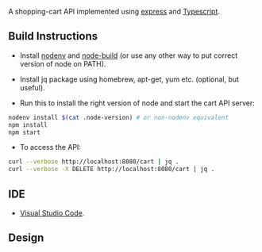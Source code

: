 A shopping-cart API implemented using [express](https://expressjs.com/) and [Typescript](https://www.typescriptlang.org/).

## Build Instructions

* Install [nodenv](https://github.com/nodenv/nodenv#installation) and [node-build](https://github.com/nodenv/node-build#installation) (or use any other way to put correct version of node on PATH).

* Install jq package using homebrew, apt-get, yum etc. (optional, but useful).

* Run this to install the right version of node and start the cart API server:

```sh
nodenv install $(cat .node-version) # or non-nodenv equivalent
npm install
npm start
```

* To access the API:

```sh
curl --verbose http://localhost:8080/cart | jq .
curl --verbose -X DELETE http://localhost:8080/cart | jq .
```

## IDE

* [Visual Studio Code](https://code.visualstudio.com/).

## Design
